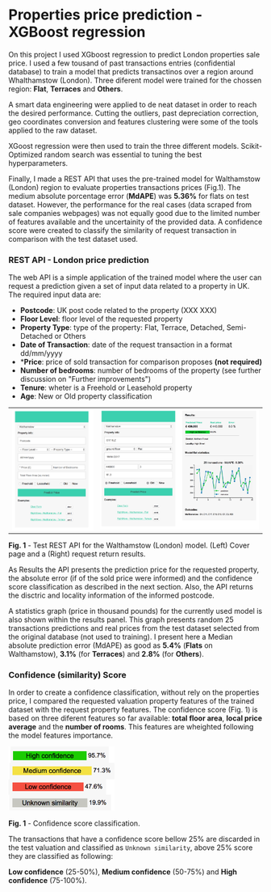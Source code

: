 Properties price prediction - XGBoost regression
====

On this project I used XGboost regression to predict London properties sale price. I used a few tousand of past transactions entries (confidential database) to train a model that predicts transactinos over a region around Whalthamstow (London). 
Three diferent model were trained for the chossen region: **Flat**, **Terraces** and **Others**.

A smart data engineering were applied to de neat dataset in order to reach the desired performance. 
Cutting the outliers, past depreciation correction, geo coordinates conversion and features clustering were some of the tools applied to the raw dataset. 

XGoost regression were then used to train the three different models. 
Scikit-Optimized random search was essential to tuning the best hyperparameters.  

Finally, I made a REST API that uses the pre-trained model for Walthamstow (London) region to evaluate properties transactions prices (Fig.1). The medium absolute porcentage error (**MdAPE**) was **5.36%** for flats on test dataset. However, the performance for the real cases (data scraped from sale companies webpages) was not equally good due to the limited number of features available and the uncertainity of the provided data. 
A confidence score were created to classify the similarity of request transaction in comparison with the test dataset used.

### REST API - London price prediction

The web API is a simple application of the trained model where the user can request a prediction given a set of input data related to a property in UK. The required input data are: 

- **Postcode**: UK post code related to the property (XXX XXX)
- **Floor Level**: floor level of the requested property
- **Property Type**: type of the property: Flat, Terrace, Detached, Semi-Detached or Others
- **Date of Transaction**: date of the request transaction in a format dd/mm/yyyy
- ***Price**: price of sold transaction for comparison proposes **(not required)**
- **Number of bedrooms**: number of bedrooms of the property (see further discussion on "Further improvements")
- **Tenure**: wheter is a Freehold or Leasehold property
- **Age**: New or Old property classification

<table>
<tr style="border-collapse: collapse; border: none;">
<td style="border: none;">
<img src="image/cover_api.png" width=308 >
</td>
<td style="border: none;">
<img src="image/API.png" width=600 >
</td>
</tr>
</table>

**Fig. 1** - Test REST API for the Walthamstow (London) model. (Left) Cover page and a (Right) request return results.

As Results the API presents the prediction price for the requested property, the absolute error (if of the sold price were informed) and the confidence score classification as described in the next section. Also, the API returns the disctric and locality information of the informed postcode. 

A statistics graph (price in thousand pounds) for the currently used model is also shown within the results panel. This graph presents random 25 transactions predictions and real prices from the test dataset selected from the original database (not used to training). I present here a Median absolute prediction error (MdAPE) as good as **5.4%** (**Flats** on Walthamstow), **3.1%** (for **Terraces**) and **2.8%** (for **Others**).

### Confidence (similarity) Score

In order to create a confidence classification, without rely on the properties price, I compared the requested valuation property features of the trained dataset with the request property features. The confidence score (Fig. 1) is based on three diferent features so far available: **total floor area**, **local price average** and the **number of rooms**. This features are wheighted following the model features importance. 

<img src="image/confidence.png" width=210 >
 
**Fig. 1** - Confidence score classification.

The transactions that have a confidence score bellow 25% are discarded in the test valuation and classified as `Unknown similarity`, above 25% score they are classified as following: 

**Low confidence** (25-50%), **Medium confidence** (50-75%) and **High confidence** (75-100%).
